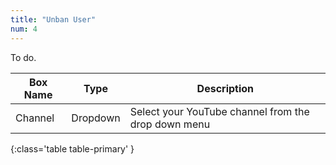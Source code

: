 ```yaml
---
title: "Unban User"
num: 4
---
```


To do.

| Box Name | Type | Description | 
|-------|--------|--------|
|Channel|Dropdown|Select your YouTube channel from the drop down menu
{:class='table table-primary' }












